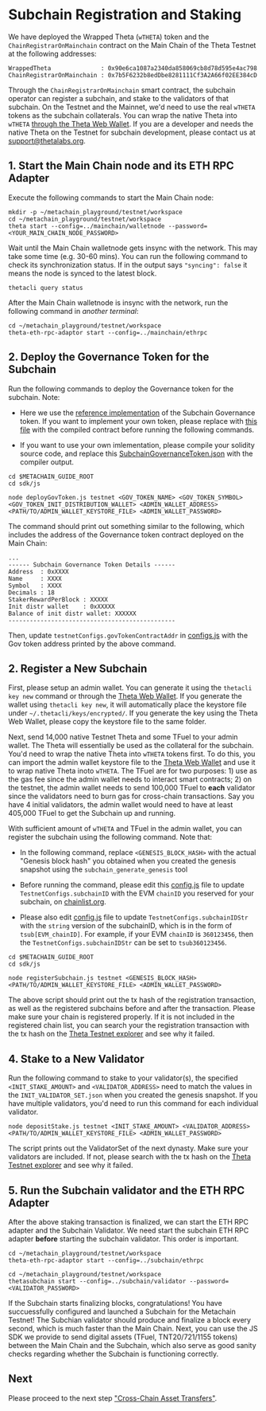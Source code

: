 
# Subchain Registration and Staking


We have deployed the Wrapped Theta (`wTHETA`) token and the `ChainRegistrarOnMainchain` contract on the Main Chain of the Theta Testnet at the following addresses:

```shell
WrappedTheta              : 0x90e6ca1087a2340da858069cb8d78d595e4ac798
ChainRegistrarOnMainchain : 0x7b5F6232b8edDbe8281111Cf3A2A66f02EE384cD
```

Through the `ChainRegistrarOnMainchain` smart contract, the subchain operator can register a subchain, and stake to the validators of that subchain. On the Testnet and the Mainnet, we'd need to use the real `wTHETA` tokens as the subchain collaterals. You can wrap the native Theta into `wTHETA` [through the Theta Web Wallet](https://medium.com/theta-network/theta-v3-4-0-b51aa819a20d). If you are a developer and needs the native Theta on the Testnet for subchain development, please contact us at support@thetalabs.org.


## 1. Start the Main Chain node and its ETH RPC Adapter

Execute the following commands to start the Main Chain node:

```shell
mkdir -p ~/metachain_playground/testnet/workspace
cd ~/metachain_playground/testnet/workspace
theta start --config=../mainchain/walletnode --password=<YOUR_MAIN_CHAIN_NODE_PASSWORD>
```

Wait until the Main Chain walletnode gets insync with the network. This may take some time (e.g. 30-60 mins). You can run the following command to check its synchronization status. If in the output says `"syncing": false` it means the node is synced to the latest block.

```shell
thetacli query status
```

After the Main Chain walletnode is insync with the network, run the following command in *another terminal*:

```shell
cd ~/metachain_playground/testnet/workspace
theta-eth-rpc-adaptor start --config=../mainchain/ethrpc
```

## 2. Deploy the Governance Token for the Subchain

Run the following commands to deploy the Governance token for the subchain. Note:

* Here we use the [reference implementation](../../demos/subchain-governance-token/contracts/SubchainGovernanceToken.sol) of the Subchain Governance token. If you want to implement your own token, please replace with [this file](../../sdk/contracts/SubchainGovernanceToken.json) with the compiled contract before running the following commands.

* If you want to use your own imlementation, please compile your solidity source code, and replace this [SubchainGovernanceToken.json](../../../sdk/contracts/SubchainGovernanceToken.json) with the compiler output.

```shell
cd $METACHAIN_GUIDE_ROOT
cd sdk/js

node deployGovToken.js testnet <GOV_TOKEN_NAME> <GOV_TOKEN_SYMBOL> <GOV_TOKEN_INIT_DISTRIBUTION_WALLET> <ADMIN_WALLET_ADDRESS> <PATH/TO/ADMIN_WALLET_KEYSTORE_FILE> <ADMIN_WALLET_PASSWORD>
```

The command should print out something similar to the following, which includes the address of the Governance token contract deployed on the Main Chain:

```
...
------ Subchain Governance Token Details ------
Address  : 0xXXXX
Name     : XXXX
Symbol   : XXXX
Decimals : 18
StakerRewardPerBlock : XXXXX
Init distr wallet    : 0xXXXXX
Balance of init distr wallet: XXXXXX
-----------------------------------------------
```

Then, update `testnetConfigs.govTokenContractAddr` in [configs.js](../../sdk/js/configs.js) with the Gov token address printed by the above command.

## 2. Register a New Subchain

First, please setup an admin wallet. You can generate it using the `thetacli key new` command or through the [Theta Web Wallet](https://wallet.thetatoken.org/unlock/keystore-file). If you generate the wallet using `thetacli key new`, it will automatically place the keystore file under `~/.thetacli/keys/encrypted/`. If you generate the key using the Theta Web Wallet, please copy the keystore file to the same folder.

Next, send 14,000 native Testnet Theta and some TFuel to your admin wallet. The Theta will essentially be used as the collateral for the subchain. You'd need to wrap the native Theta into `wTHETA` tokens first. To do this, you can import the admin wallet keystore file to the [Theta Web Wallet](https://wallet.thetatoken.org/unlock/keystore-file) and use it to wrap native Theta inoto `wTHETA`. The TFuel are for two purposes: 1) use as the gas fee since the admin wallet needs to interact smart contracts; 2) on the testnet, the admin wallet needs to send 100,000 TFuel to **each** validator since the validators need to burn gas for cross-chain transactions. Say you have 4 initial validators, the admin wallet would need to have at least 405,000 TFuel to get the Subchain up and running.

With sufficient amount of `wTHETA` and TFuel in the admin wallet, you can register the subchain using the following command. Note that: 

* In the following command, replace `<GENESIS_BLOCK_HASH>` with the actual "Genesis block hash" you obtained when you created the genesis snapshot using the `subchain_generate_genesis` tool

* Before running the command, please edit this [config.js](../../../sdk/js/configs.js) file to update `TestnetConfigs.subchainID` with the EVM `chainID` you reserved for your subchain, on [chainlist.org](https://chainlist.org/).
  
* Please also edit [config.js](../../../sdk/js/configs.js) file to update `TestnetConfigs.subchainIDStr` with the `string` version of the subchainID, which is in the form of `tsub[EVM_chainID]`. For example, if your EVM `chainID` is `360123456`, then the `TestnetConfigs.subchainIDStr` can be set to `tsub360123456`. 

```shell
cd $METACHAIN_GUIDE_ROOT
cd sdk/js

node registerSubchain.js testnet <GENESIS_BLOCK_HASH> <PATH/TO/ADMIN_WALLET_KEYSTORE_FILE> <ADMIN_WALLET_PASSWORD>
```

The above script should print out the tx hash of the registration transaction, as well as the registered subchains before and after the transaction. Please make sure your chain is registered properly. If it is not included in the registered chain list, you can search your the registration transaction with the tx hash on the [Theta Testnet explorer](https://testnet-explorer.thetatoken.org/) and see why it failed.

## 4. Stake to a New Validator

Run the following command to stake to your validator(s), the specified `<INIT_STAKE_AMOUNT>` and `<VALIDATOR_ADDRESS>` need to match the values in the `INIT_VALIDATOR_SET.json` when you created the genesis snapshot. If you have multiple validators, you'd need to run this command for each individual validator.

```shell
node depositStake.js testnet <INIT_STAKE_AMOUNT> <VALIDATOR_ADDRESS> <PATH/TO/ADMIN_WALLET_KEYSTORE_FILE> <ADMIN_WALLET_PASSWORD>
```

The script prints out the ValidatorSet of the next dynasty. Make sure your validators are included. If not, please search with the tx hash on the [Theta Testnet explorer](https://testnet-explorer.thetatoken.org/) and see why it failed.

## 5. Run the Subchain validator and the ETH RPC Adapter

After the above staking transaction is finalized, we can start the ETH RPC adapter and the Subchain Validator. We need start the subchain ETH RPC adapter **before** starting the subchain validator. This order is important.

```shell
cd ~/metachain_playground/testnet/workspace
theta-eth-rpc-adaptor start --config=../subchain/ethrpc

cd ~/metachain_playground/testnet/workspace
thetasubchain start --config=../subchain/validator --password=<VALIDATOR_PASSWORD>
```

If the Subchain starts finalizing blocks, congratulations! You have succuessfully configured and launched a Subchain for the Metachain Testnet! The Subchian validator should produce and finalize a block every second, which is much faster than the Main Chain. Next, you can use the JS SDK we provide to send digital assets (TFuel, TNT20/721/1155 tokens) between the Main Chain and the Subchain, which also serve as good sanity checks regarding whether the Subchain is functioning correctly.

## Next

Please proceed to the next step ["Cross-Chain Asset Transfers"](./3-cross-chain-asset-transfers.md).
